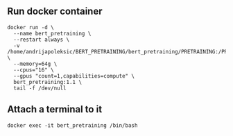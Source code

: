 ## Run docker container
``` shell
docker run -d \
  --name bert_pretraining \
  --restart always \
  -v /home/andrijapoleksic/BERT_PRETRAINING/bert_pretraining/PRETRAINING:/PRETRAINING \
  --memory=64g \
  --cpus="16" \
  --gpus "count=1,capabilities=compute" \
  bert_pretraining:1.1 \
  tail -f /dev/null
```
## Attach a terminal to it
``` shell
docker exec -it bert_pretraining /bin/bash
```